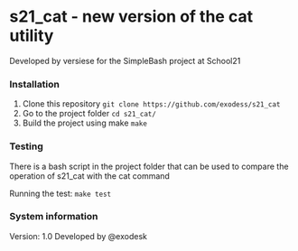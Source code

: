 # s21_cat - new version of the cat utility
Developed by versiese for the SimpleBash project at School21

### Installation
1. Clone this repository
	`git clone https://github.com/exodess/s21_cat`
2. Go to the project folder
	`cd s21_cat/`
3. Build the project using make
	`make`

### Testing

There is a bash script in the project folder that can be used to compare the operation of s21_cat with the cat command

Running the test:
	`make test`


### System information

Version: 1.0
Developed by @exodesk

